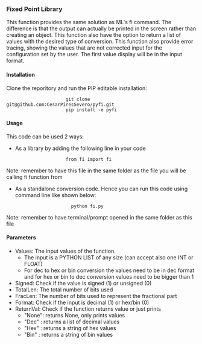 ### Fixed Point Library

This function provides the same solution as ML's fi command. The difference is that the output can actually be printed in the screen rather than creating an object. This function also have the option to return a list of values with the desired type of conversion. This function also provide error tracing, showing the values that are not corrected input for the configuration set by the user. The first value display will be in the input format.

#### Installation

Clone the reporitory and run the PIP editable installation:

```
					  git clone git@github.com:CesarPiresSevero/pyfi.git
					  pip install -e pyfi
```

#### Usage

This code can be used 2 ways:
* As a library by adding the following line in your code

```
					  from fi import fi
```

Note: remember to have this file in the same folder as the file you will be calling fi function from

* As a standalone conversion code. Hence you can run this code using command line like shown below:

```
						python fi.py
```

Note: remember to have terminal/prompt opened in the same folder as this file

#### Parameters

* Values: The input values of the function.
	* The input is a PYTHON LIST of any size (can accept also one INT or FLOAT)
	* For dec to hex or bin conversion the values need to be in dec format and for hex or bin to dec conversion values need to be bigger than 1
* Signed: Check if the value is signed (1) or unsigned (0)
* TotalLen: The total number of bits used
* FracLen: The number of bits used to represent the fractional part
* Format: Check if the input is decimal (1) or hex/bin (0)
* ReturnVal: Check if the function returns value or just prints
	* "None": returns None, only prints values
	* "Dec" : returns a list of decimal values
	* "Hex" : returns a string of hex values
	* "Bin" : returns a string of bin values
